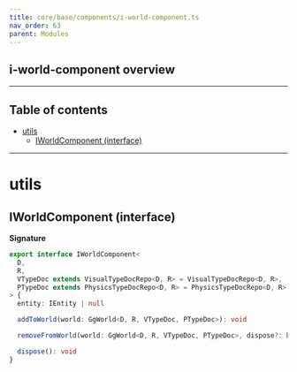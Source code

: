 ```yaml
---
title: core/base/components/i-world-component.ts
nav_order: 63
parent: Modules
---
```


## i-world-component overview

---

<h2 class="text-delta">Table of contents</h2>

- [utils](#utils)
  - [IWorldComponent (interface)](#iworldcomponent-interface)

---

# utils

## IWorldComponent (interface)

**Signature**

```ts
export interface IWorldComponent<
  D,
  R,
  VTypeDoc extends VisualTypeDocRepo<D, R> = VisualTypeDocRepo<D, R>,
  PTypeDoc extends PhysicsTypeDocRepo<D, R> = PhysicsTypeDocRepo<D, R>
> {
  entity: IEntity | null

  addToWorld(world: GgWorld<D, R, VTypeDoc, PTypeDoc>): void

  removeFromWorld(world: GgWorld<D, R, VTypeDoc, PTypeDoc>, dispose?: boolean): void

  dispose(): void
}
```
